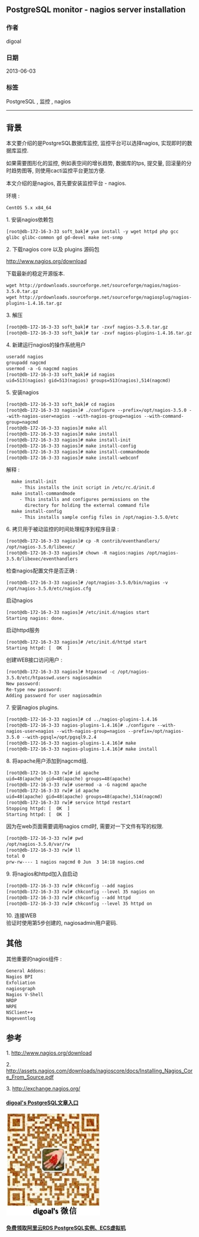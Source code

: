 ## PostgreSQL monitor - nagios server installation  
         
### 作者         
digoal          
            
### 日期          
2013-06-03                                    
          
### 标签                                                                                                                          
PostgreSQL , 监控 , nagios        
        
----          
        
## 背景    
本文要介绍的是PostgreSQL数据库监控, 监控平台可以选择nagios, 实现即时的数据库监控.  
  
如果需要图形化的监控, 例如表空间的增长趋势, 数据库的tps, 提交量, 回滚量的分时趋势图等, 则使用cacti监控平台更加方便.  
  
本文介绍的是nagios, 首先要安装监控平台 - nagios.  
  
环境 :   
  
```  
CentOS 5.x x84_64  
```  
  
1\. 安装nagios依赖包  
  
```  
[root@db-172-16-3-33 soft_bak]# yum install -y wget httpd php gcc glibc glibc-common gd gd-devel make net-snmp  
```  
  
2\. 下载nagios core 以及 plugins 源码包  
  
http://www.nagios.org/download  
  
下载最新的稳定开源版本.  
  
```  
wget http://prdownloads.sourceforge.net/sourceforge/nagios/nagios-3.5.0.tar.gz  
wget http://prdownloads.sourceforge.net/sourceforge/nagiosplug/nagios-plugins-1.4.16.tar.gz  
```  
  
3\. 解压  
  
```  
[root@db-172-16-3-33 soft_bak]# tar -zxvf nagios-3.5.0.tar.gz  
[root@db-172-16-3-33 soft_bak]# tar -zxvf nagios-plugins-1.4.16.tar.gz  
```  
  
4\. 新建运行nagios的操作系统用户  
  
```  
useradd nagios  
groupadd nagcmd  
usermod -a -G nagcmd nagios  
[root@db-172-16-3-33 soft_bak]# id nagios  
uid=513(nagios) gid=513(nagios) groups=513(nagios),514(nagcmd)  
```  
  
5\. 安装nagios  
  
```  
[root@db-172-16-3-33 soft_bak]# cd nagios  
[root@db-172-16-3-33 nagios]# ./configure --prefix=/opt/nagios-3.5.0 --with-nagios-user=nagios --with-nagios-group=nagios --with-command-group=nagcmd  
[root@db-172-16-3-33 nagios]# make all  
[root@db-172-16-3-33 nagios]# make install  
[root@db-172-16-3-33 nagios]# make install-init  
[root@db-172-16-3-33 nagios]# make install-config  
[root@db-172-16-3-33 nagios]# make install-commandmode  
[root@db-172-16-3-33 nagios]# make install-webconf  
```  
  
解释 :   
  
```  
  make install-init  
     - This installs the init script in /etc/rc.d/init.d  
  make install-commandmode  
     - This installs and configures permissions on the  
       directory for holding the external command file  
  make install-config  
     - This installs sample config files in /opt/nagios-3.5.0/etc  
```  
  
6\. 拷贝用于被动监控的时间处理程序到程序目录 :   
  
```  
[root@db-172-16-3-33 nagios]# cp -R contrib/eventhandlers/ /opt/nagios-3.5.0/libexec/  
[root@db-172-16-3-33 nagios]# chown -R nagios:nagios /opt/nagios-3.5.0/libexec/eventhandlers  
```  
  
检查nagios配置文件是否正确 :   
  
```  
[root@db-172-16-3-33 nagios]# /opt/nagios-3.5.0/bin/nagios -v /opt/nagios-3.5.0/etc/nagios.cfg  
```  
  
启动nagios  
  
```  
[root@db-172-16-3-33 nagios]# /etc/init.d/nagios start  
Starting nagios: done.  
```  
  
启动httpd服务  
  
```  
[root@db-172-16-3-33 nagios]# /etc/init.d/httpd start  
Starting httpd: [  OK  ]  
```  
  
创建WEB接口访问用户 :   
  
```  
[root@db-172-16-3-33 nagios]# htpasswd -c /opt/nagios-3.5.0/etc/htpasswd.users nagiosadmin  
New password:   
Re-type new password:   
Adding password for user nagiosadmin  
```  
  
7\. 安装nagios plugins.  
  
```  
[root@db-172-16-3-33 nagios]# cd ../nagios-plugins-1.4.16  
[root@db-172-16-3-33 nagios-plugins-1.4.16]# ./configure --with-nagios-user=nagios --with-nagios-group=nagios --prefix=/opt/nagios-3.5.0 --with-pgsql=/opt/pgsql9.2.4  
[root@db-172-16-3-33 nagios-plugins-1.4.16]# make  
[root@db-172-16-3-33 nagios-plugins-1.4.16]# make install  
```  
  
8\. 将apache用户添加到nagcmd组.  
  
```  
[root@db-172-16-3-33 rw]# id apache  
uid=48(apache) gid=48(apache) groups=48(apache)  
[root@db-172-16-3-33 rw]# usermod -a -G nagcmd apache  
[root@db-172-16-3-33 rw]# id apache  
uid=48(apache) gid=48(apache) groups=48(apache),514(nagcmd)  
[root@db-172-16-3-33 rw]# service httpd restart  
Stopping httpd: [  OK  ]  
Starting httpd: [  OK  ]  
```  
  
因为在web页面需要调用nagios cmd时, 需要对一下文件有写的权限.  
  
```  
[root@db-172-16-3-33 rw]# pwd  
/opt/nagios-3.5.0/var/rw  
[root@db-172-16-3-33 rw]# ll  
total 0  
prw-rw---- 1 nagios nagcmd 0 Jun  3 14:18 nagios.cmd  
```  
  
9\. 将nagios和httpd加入自启动  
  
```  
[root@db-172-16-3-33 rw]# chkconfig --add nagios  
[root@db-172-16-3-33 rw]# chkconfig --level 35 nagios on  
[root@db-172-16-3-33 rw]# chkconfig --add httpd  
[root@db-172-16-3-33 rw]# chkconfig --level 35 httpd on  
```  
  
10\. 连接WEB  
验证时使用第5步创建的, nagiosadmin用户密码.  
  
## 其他  
其他重要的nagios组件 :   
  
```  
General Addons:  
Nagios BPI  
Exfoliation  
nagiosgraph  
Nagios V-Shell  
NRDP  
NRPE  
NSClient++  
Nageventlog  
```  
  
## 参考  
1\. http://www.nagios.org/download  
  
2\. http://assets.nagios.com/downloads/nagioscore/docs/Installing_Nagios_Core_From_Source.pdf  
  
3\. http://exchange.nagios.org/  
                                                              
                                                                      
                            
  
  
  
  
  
  
  
  
  
  
  
  
  
  
  
#### [digoal's PostgreSQL文章入口](https://github.com/digoal/blog/blob/master/README.md "22709685feb7cab07d30f30387f0a9ae")
  
  
![digoal's weixin](../pic/digoal_weixin.jpg "f7ad92eeba24523fd47a6e1a0e691b59")
  
  
  
  
  
  
  
  
#### [免费领取阿里云RDS PostgreSQL实例、ECS虚拟机](https://www.aliyun.com/database/postgresqlactivity "57258f76c37864c6e6d23383d05714ea")
  
